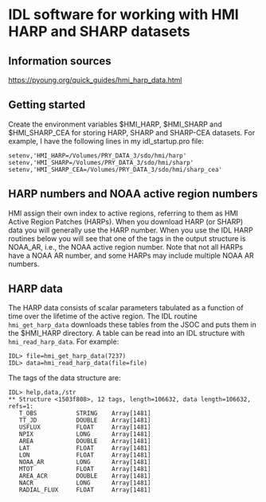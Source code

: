 # IDL software for working with HMI HARP and SHARP datasets

## Information sources

https://pyoung.org/quick_guides/hmi_harp_data.html

## Getting started

Create the  environment variables $HMI_HARP, $HMI_SHARP and $HMI_SHARP_CEA for storing HARP, SHARP and SHARP-CEA datasets. For example, I have the following lines in my idl_startup.pro file:

```
setenv,'HMI_HARP=/Volumes/PRY_DATA_3/sdo/hmi/harp'
setenv,'HMI_SHARP=/Volumes/PRY_DATA_3/sdo/hmi/sharp'
setenv,'HMI_SHARP_CEA=/Volumes/PRY_DATA_3/sdo/hmi/sharp_cea'
```

## HARP numbers and NOAA active region numbers

HMI assign their own index to active regions, referring to them as HMI Active Region Patches (HARPs). When you download HARP (or SHARP) data you will generally use the HARP number. When you use the IDL HARP routines below you will see that one of the tags in the output structure is NOAA_AR, i.e., the NOAA active region number. Note that not all HARPs have a NOAA AR number, and some HARPs may include multiple NOAA AR numbers.

## HARP data

The HARP data consists of scalar parameters tabulated as a function of time over the lifetime of the active region. The IDL routine `hmi_get_harp_data` downloads these tables from the JSOC and puts them in the $HMI_HARP directory. A table can be read into an IDL structure with `hmi_read_harp_data`. For example:

```
IDL> file=hmi_get_harp_data(7237)
IDL> data=hmi_read_harp_data(file=file)
```

The tags of the data structure are:

```
IDL> help,data,/str
** Structure <1503f808>, 12 tags, length=106632, data length=106632, refs=1:
   T_OBS           STRING    Array[1481]
   TT_JD           DOUBLE    Array[1481]
   USFLUX          FLOAT     Array[1481]
   NPIX            LONG      Array[1481]
   AREA            DOUBLE    Array[1481]
   LAT             FLOAT     Array[1481]
   LON             FLOAT     Array[1481]
   NOAA_AR         LONG      Array[1481]
   MTOT            FLOAT     Array[1481]
   AREA_ACR        DOUBLE    Array[1481]
   NACR            LONG      Array[1481]
   RADIAL_FLUX     FLOAT     Array[1481]
```
